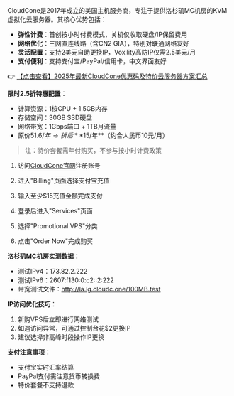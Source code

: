 

CloudCone是2017年成立的美国主机服务商，专注于提供洛杉矶MC机房的KVM虚拟化云服务器。其核心优势包括：
- **弹性计费**：首创按小时付费模式，关机仅收取硬盘/IP保留费用
- **网络优化**：三网直连线路（含CN2 GIA），特别对联通网络友好
- **灵活配置**：支持2美元自助更换IP，Voxility高防IP仅需2.5美元/月
- **支付便利**：支持支付宝/PayPal/信用卡，中文界面友好

👉 [【点击查看】2025年最新CloudCone优惠码及特价云服务器方案汇总](https://bit.ly/Cloudcone)


**限时2.5折特惠配置**：
- 计算资源：1核CPU + 1.5GB内存
- 存储空间：30GB SSD硬盘
- 网络带宽：1Gbps端口 + 1TB月流量
- 原价$51.6/年 → 折后**$15/年**（约合人民币10元/月）

> 注：特价套餐需年付购买，不参与按小时计费政策


1. 访问[CloudCone官网](https://bit.ly/Cloudcone)注册账号
2. 进入"Billing"页面选择支付宝充值
3. 输入至少$15充值金额完成支付

1. 登录后进入"Services"页面
2. 选择"Promotional VPS"分类
3. 点击"Order Now"完成购买


**洛杉矶MC机房实测数据**：
- 测试IPv4：173.82.2.222
- 测试IPv6：2607:f130:0:c2::2:222
- 带宽测试文件：http://la.lg.cloudc.one/100MB.test


**IP访问优化技巧**：
1. 新购VPS后立即进行网络测试
2. 如遇访问异常，可通过控制台花$2更换IP
3. 建议选择非高峰时段操作IP更换

**支付注意事项**：
- 支付宝实时汇率结算
- PayPal支付需注意货币转换费
- 特价套餐不支持退款

